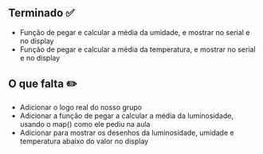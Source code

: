 ## Terminado ✅
- Função de pegar e calcular a média da umidade, e mostrar no serial e no display
- Função de pegar e calcular a média da temperatura, e mostrar no serial e no display

## O que falta ✏️
- Adicionar o logo real do nosso grupo
- Adicionar a função de pegar a calcular a média da luminosidade, usando o map() como ele pediu na aula
- Adicionar para mostrar os desenhos da luminosidade, umidade e temperatura abaixo do valor no display
